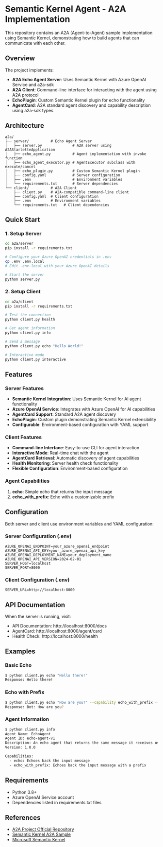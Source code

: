 # Semantic Kernel Agent - A2A Implementation

This repository contains an A2A (Agent-to-Agent) sample implementation using Semantic Kernel, demonstrating how to build agents that can communicate with each other.

## Overview

The project implements:
- **A2A Echo Agent Server**: Uses Semantic Kernel with Azure OpenAI Service and a2a-sdk
- **A2A Client**: Command-line interface for interacting with the agent using A2A protocol
- **EchoPlugin**: Custom Semantic Kernel plugin for echo functionality  
- **AgentCard**: A2A standard agent discovery and capability description using a2a-sdk types

## Architecture

```
a2a/
├── server/          # Echo Agent Server
│   ├── server.py              # A2A server using A2AStarletteApplication
│   ├── echo_agent.py          # Agent implementation with invoke function
│   ├── echo_agent_executor.py # AgentExecutor subclass with execute/cancel
│   ├── echo_plugin.py         # Custom Semantic Kernel plugin
│   ├── config.yaml            # Server configuration
│   ├── .env                   # Environment variables
│   └── requirements.txt       # Server dependencies
└── client/          # A2A Client
    ├── client.py    # A2A-compatible command-line client
    ├── config.yaml  # Client configuration
    ├── .env         # Environment variables
    └── requirements.txt   # Client dependencies
```

## Quick Start

### 1. Setup Server

```bash
cd a2a/server
pip install -r requirements.txt

# Configure your Azure OpenAI credentials in .env
cp .env .env.local
# Edit .env.local with your Azure OpenAI details

# Start the server
python server.py
```

### 2. Setup Client

```bash
cd a2a/client
pip install -r requirements.txt

# Test the connection
python client.py health

# Get agent information
python client.py info

# Send a message
python client.py echo "Hello World!"

# Interactive mode
python client.py interactive
```

## Features

### Server Features
- **Semantic Kernel Integration**: Uses Semantic Kernel for AI agent functionality
- **Azure OpenAI Service**: Integrates with Azure OpenAI for AI capabilities
- **AgentCard Support**: Standard A2A agent discovery
- **EchoPlugin**: Custom plugin demonstrating Semantic Kernel extensibility
- **Configurable**: Environment-based configuration with YAML support

### Client Features
- **Command-line Interface**: Easy-to-use CLI for agent interaction
- **Interactive Mode**: Real-time chat with the agent
- **AgentCard Retrieval**: Automatic discovery of agent capabilities
- **Health Monitoring**: Server health check functionality
- **Flexible Configuration**: Environment-based configuration

### Agent Capabilities
1. **echo**: Simple echo that returns the input message
2. **echo_with_prefix**: Echo with a customizable prefix

## Configuration

Both server and client use environment variables and YAML configuration:

### Server Configuration (.env)
```env
AZURE_OPENAI_ENDPOINT=your_azure_openai_endpoint
AZURE_OPENAI_API_KEY=your_azure_openai_api_key
AZURE_OPENAI_DEPLOYMENT_NAME=your_deployment_name
AZURE_OPENAI_API_VERSION=2024-02-01
SERVER_HOST=localhost
SERVER_PORT=8000
```

### Client Configuration (.env)
```env
SERVER_URL=http://localhost:8000
```

## API Documentation

When the server is running, visit:
- API Documentation: http://localhost:8000/docs
- AgentCard: http://localhost:8000/agent/card
- Health Check: http://localhost:8000/health

## Examples

### Basic Echo
```bash
$ python client.py echo "Hello there!"
Response: Hello there!
```

### Echo with Prefix
```bash
$ python client.py echo "How are you?" --capability echo_with_prefix --prefix "Bot: "
Response: Bot: How are you?
```

### Agent Information
```bash
$ python client.py info
Agent Name: EchoAgent
Agent ID: echo-agent-v1
Description: An echo agent that returns the same message it receives using Semantic Kernel
Version: 1.0.0

Capabilities:
  - echo: Echoes back the input message
  - echo_with_prefix: Echoes back the input message with a prefix
```

## Requirements

- Python 3.8+
- Azure OpenAI Service account
- Dependencies listed in requirements.txt files

## References

- [A2A Project Official Repository](https://github.com/a2aproject/a2a-python)
- [Semantic Kernel A2A Sample](https://github.com/mathminds/a2a/tree/main/samples/python/agents/semantickernel)
- [Microsoft Semantic Kernel](https://github.com/microsoft/semantic-kernel)